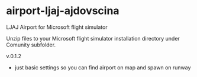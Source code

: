 # airport-ljaj-ajdovscina
LJAJ Airport for Microsoft flight simulator

Unzip files to your Microsoft flight simulator installation directory under Comunity subfolder.

v.0.1.2
- just basic settings so you can find airport on map and spawn on runway

